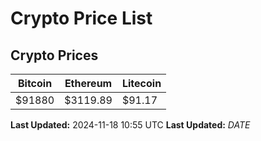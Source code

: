 # Crypto Price List

## Crypto Prices
| Bitcoin | Ethereum | Litecoin |
| ------- | -------- | -------- |
| $91880 | $3119.89 | $91.17 |
**Last Updated:** 2024-11-18 10:55 UTC
**Last Updated:** $DATE$
